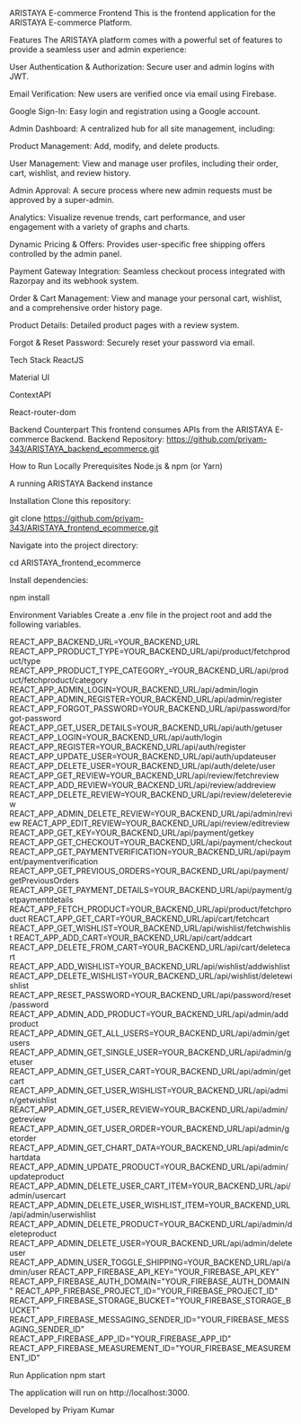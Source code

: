 ARISTAYA E-commerce Frontend
This is the frontend application for the ARISTAYA E-commerce Platform.

Features
The ARISTAYA platform comes with a powerful set of features to provide a seamless user and admin experience:

User Authentication & Authorization: Secure user and admin logins with JWT.

Email Verification: New users are verified once via email using Firebase.

Google Sign-In: Easy login and registration using a Google account.

Admin Dashboard: A centralized hub for all site management, including:

Product Management: Add, modify, and delete products.

User Management: View and manage user profiles, including their order, cart, wishlist, and review history.

Admin Approval: A secure process where new admin requests must be approved by a super-admin.

Analytics: Visualize revenue trends, cart performance, and user engagement with a variety of graphs and charts.

Dynamic Pricing & Offers: Provides user-specific free shipping offers controlled by the admin panel.

Payment Gateway Integration: Seamless checkout process integrated with Razorpay and its webhook system.

Order & Cart Management: View and manage your personal cart, wishlist, and a comprehensive order history page.

Product Details: Detailed product pages with a review system.

Forgot & Reset Password: Securely reset your password via email.

Tech Stack
ReactJS

Material UI

ContextAPI

React-router-dom

Backend Counterpart
This frontend consumes APIs from the ARISTAYA E-commerce Backend.
Backend Repository: https://github.com/priyam-343/ARISTAYA_backend_ecommerce.git

How to Run Locally
Prerequisites
Node.js & npm (or Yarn)

A running ARISTAYA Backend instance

Installation
Clone this repository:

git clone https://github.com/priyam-343/ARISTAYA_frontend_ecommerce.git


Navigate into the project directory:

cd ARISTAYA_frontend_ecommerce


Install dependencies:

npm install


Environment Variables
Create a .env file in the project root and add the following variables.

REACT_APP_BACKEND_URL=YOUR_BACKEND_URL
REACT_APP_PRODUCT_TYPE=YOUR_BACKEND_URL/api/product/fetchproduct/type
REACT_APP_PRODUCT_TYPE_CATEGORY_=YOUR_BACKEND_URL/api/product/fetchproduct/category
REACT_APP_ADMIN_LOGIN=YOUR_BACKEND_URL/api/admin/login
REACT_APP_ADMIN_REGISTER=YOUR_BACKEND_URL/api/admin/register
REACT_APP_FORGOT_PASSWORD=YOUR_BACKEND_URL/api/password/forgot-password
REACT_APP_GET_USER_DETAILS=YOUR_BACKEND_URL/api/auth/getuser
REACT_APP_LOGIN=YOUR_BACKEND_URL/api/auth/login
REACT_APP_REGISTER=YOUR_BACKEND_URL/api/auth/register
REACT_APP_UPDATE_USER=YOUR_BACKEND_URL/api/auth/updateuser
REACT_APP_DELETE_USER=YOUR_BACKEND_URL/api/auth/delete/user
REACT_APP_GET_REVIEW=YOUR_BACKEND_URL/api/review/fetchreview
REACT_APP_ADD_REVIEW=YOUR_BACKEND_URL/api/review/addreview
REACT_APP_DELETE_REVIEW=YOUR_BACKEND_URL/api/review/deletereview
REACT_APP_ADMIN_DELETE_REVIEW=YOUR_BACKEND_URL/api/admin/review
REACT_APP_EDIT_REVIEW=YOUR_BACKEND_URL/api/review/editreview
REACT_APP_GET_KEY=YOUR_BACKEND_URL/api/payment/getkey
REACT_APP_GET_CHECKOUT=YOUR_BACKEND_URL/api/payment/checkout
REACT_APP_GET_PAYMENTVERIFICATION=YOUR_BACKEND_URL/api/payment/paymentverification
REACT_APP_GET_PREVIOUS_ORDERS=YOUR_BACKEND_URL/api/payment/getPreviousOrders
REACT_APP_GET_PAYMENT_DETAILS=YOUR_BACKEND_URL/api/payment/getpaymentdetails
REACT_APP_FETCH_PRODUCT=YOUR_BACKEND_URL/api/product/fetchproduct
REACT_APP_GET_CART=YOUR_BACKEND_URL/api/cart/fetchcart
REACT_APP_GET_WISHLIST=YOUR_BACKEND_URL/api/wishlist/fetchwishlist
REACT_APP_ADD_CART=YOUR_BACKEND_URL/api/cart/addcart
REACT_APP_DELETE_FROM_CART=YOUR_BACKEND_URL/api/cart/deletecart
REACT_APP_ADD_WISHLIST=YOUR_BACKEND_URL/api/wishlist/addwishlist
REACT_APP_DELETE_WISHLIST=YOUR_BACKEND_URL/api/wishlist/deletewishlist
REACT_APP_RESET_PASSWORD=YOUR_BACKEND_URL/api/password/reset/password
REACT_APP_ADMIN_ADD_PRODUCT=YOUR_BACKEND_URL/api/admin/addproduct
REACT_APP_ADMIN_GET_ALL_USERS=YOUR_BACKEND_URL/api/admin/getusers
REACT_APP_ADMIN_GET_SINGLE_USER=YOUR_BACKEND_URL/api/admin/getuser
REACT_APP_ADMIN_GET_USER_CART=YOUR_BACKEND_URL/api/admin/getcart
REACT_APP_ADMIN_GET_USER_WISHLIST=YOUR_BACKEND_URL/api/admin/getwishlist
REACT_APP_ADMIN_GET_USER_REVIEW=YOUR_BACKEND_URL/api/admin/getreview
REACT_APP_ADMIN_GET_USER_ORDER=YOUR_BACKEND_URL/api/admin/getorder
REACT_APP_ADMIN_GET_CHART_DATA=YOUR_BACKEND_URL/api/admin/chartdata
REACT_APP_ADMIN_UPDATE_PRODUCT=YOUR_BACKEND_URL/api/admin/updateproduct
REACT_APP_ADMIN_DELETE_USER_CART_ITEM=YOUR_BACKEND_URL/api/admin/usercart
REACT_APP_ADMIN_DELETE_USER_WISHLIST_ITEM=YOUR_BACKEND_URL/api/admin/userwishlist
REACT_APP_ADMIN_DELETE_PRODUCT=YOUR_BACKEND_URL/api/admin/deleteproduct
REACT_APP_ADMIN_DELETE_USER=YOUR_BACKEND_URL/api/admin/deleteuser
REACT_APP_ADMIN_USER_TOGGLE_SHIPPING=YOUR_BACKEND_URL/api/admin/user
REACT_APP_FIREBASE_API_KEY="YOUR_FIREBASE_API_KEY"
REACT_APP_FIREBASE_AUTH_DOMAIN="YOUR_FIREBASE_AUTH_DOMAIN"
REACT_APP_FIREBASE_PROJECT_ID="YOUR_FIREBASE_PROJECT_ID"
REACT_APP_FIREBASE_STORAGE_BUCKET="YOUR_FIREBASE_STORAGE_BUCKET"
REACT_APP_FIREBASE_MESSAGING_SENDER_ID="YOUR_FIREBASE_MESSAGING_SENDER_ID"
REACT_APP_FIREBASE_APP_ID="YOUR_FIREBASE_APP_ID"
REACT_APP_FIREBASE_MEASUREMENT_ID="YOUR_FIREBASE_MEASUREMENT_ID"

Run Application
npm start

The application will run on http://localhost:3000.

Developed by Priyam Kumar
